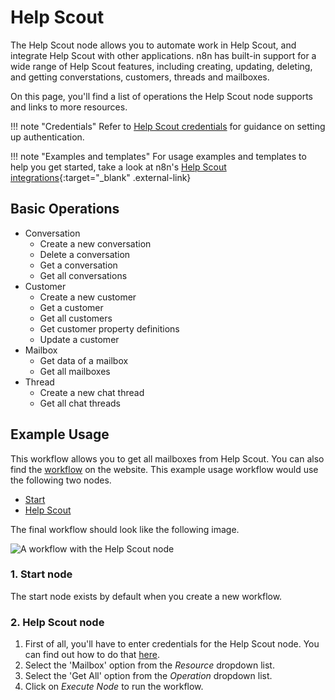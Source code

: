 # Help Scout

The Help Scout node allows you to automate work in Help Scout, and integrate Help Scout with other applications. n8n has built-in support for a wide range of Help Scout features, including creating, updating, deleting, and getting converstations, customers, threads and mailboxes.

On this page, you'll find a list of operations the Help Scout node supports and links to more resources.

!!! note "Credentials"
    Refer to [Help Scout credentials](https://docs.n8n.io/integrations/builtin/credentials/helpscout/) for guidance on setting up authentication. 

!!! note "Examples and templates"
    For usage examples and templates to help you get started, take a look at n8n's [Help Scout integrations](https://n8n.io/integrations/helpscout/){:target="_blank" .external-link}


## Basic Operations

* Conversation
    * Create a new conversation
    * Delete a conversation
    * Get a conversation
    * Get all conversations
* Customer
    * Create a new customer
    * Get a customer
    * Get all customers
    * Get customer property definitions
    * Update a customer
* Mailbox
    * Get data of a mailbox
    * Get all mailboxes
* Thread
    * Create a new chat thread
    * Get all chat threads

## Example Usage

This workflow allows you to get all mailboxes from Help Scout. You can also find the [workflow](https://n8n.io/workflows/567) on the website. This example usage workflow would use the following two nodes.
- [Start](/integrations/builtin/core-nodes/n8n-nodes-base.start/)
- [Help Scout]()

The final workflow should look like the following image.

![A workflow with the Help Scout node](/_images/integrations/builtin/app-nodes/helpscout/workflow.png)

### 1. Start node

The start node exists by default when you create a new workflow.

### 2. Help Scout node

1. First of all, you'll have to enter credentials for the Help Scout node. You can find out how to do that [here](/integrations/builtin/credentials/helpscout/).
2. Select the 'Mailbox' option from the *Resource* dropdown list.
3. Select the 'Get All' option from the *Operation* dropdown list.
4. Click on *Execute Node* to run the workflow.
